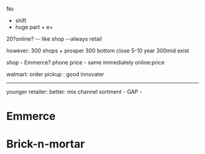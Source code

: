 No

- shift
- huge part + e+

20?online? -- like shop --always retail

however: 300 shops + prosper 300 bottom close 5-10 year 300mid exist 

shop - Emmerce? phone price - same immediately online:price 

walmart: order pickup : good innovater 

---

younger retailer: better: mix channel sortment - GAP - 

# Emmerce



# Brick-n-mortar